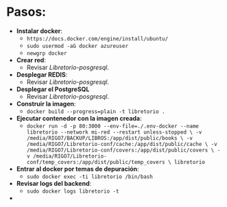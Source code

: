 
# Pasos:
- **Instalar docker**: 
  - `https://docs.docker.com/engine/install/ubuntu/`
  - `sudo usermod -aG docker azureuser`
  - `newgrp docker`
- **Crear red**: 
    - Revisar *Libretorio-posgresql*.
- **Desplegar REDIS**: 
    - Revisar *Libretorio-posgresql*.
- **Desplegar el PostgreSQL**
  - Revisar *Libretorio-posgresql*.
- **Construir la imagen**:
  - `docker build --progress=plain -t libretorio .` 
- **Ejecutar contenedor con la imagen creada**:
  - `docker run -d -p 80:3000 --env-file=./.env-docker --name libretorio --network mi-red --restart unless-stopped \
  -v /media/RIGO7/BACKUP/LIBROS:/app/dist/public/books \
  -v /media/RIGO7/Libretorio-conf/cache:/app/dist/public/cache \
  -v /media/RIGO7/Libretorio-conf/covers:/app/dist/public/covers \
  -v /media/RIGO7/Libretorio-conf/temp_covers:/app/dist/public/temp_covers \
  libretorio` 
- **Entrar al docker por temas de depuración**:
  - `sudo docker exec -ti libretorio /bin/bash`
- **Revisar logs del backend**:
  - `sudo docker logs libretorio -t`
- 